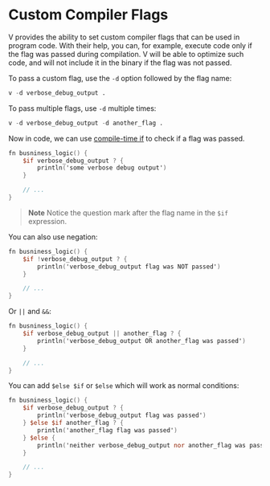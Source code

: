 # Custom Compiler Flags

V provides the ability to set custom compiler flags that can be used in program code.
With their help, you can, for example, execute code only if the flag was passed during compilation.
V will be able to optimize such code, and will not include it in the binary if the flag was not
passed.

To pass a custom flag, use the `-d` option followed by the flag name:

```v
v -d verbose_debug_output .
```

To pass multiple flags, use `-d` multiple times:

```v
v -d verbose_debug_output -d another_flag .
```

Now in code, we can use
[compile-time if](./compile-time/control-flow.md#if-expression)
to check if a flag was passed.

```v
fn busniness_logic() {
	$if verbose_debug_output ? {
		println('some verbose debug output')
	}

	// ...
}
```

> **Note**
> Notice the question mark after the flag name in the `$if` expression.

You can also use negation:

```v
fn busniness_logic() {
	$if !verbose_debug_output ? {
		println('verbose_debug_output flag was NOT passed')
	}

	// ...
}
```

Or `||` and `&&`:

```v
fn busniness_logic() {
	$if verbose_debug_output || another_flag ? {
		println('verbose_debug_output OR another_flag was passed')
	}

	// ...
}
```

You can add `$else $if` or `$else` which will work as normal conditions:

```v
fn busniness_logic() {
	$if verbose_debug_output ? {
		println('verbose_debug_output flag was passed')
	} $else $if another_flag ? {
		println('another_flag flag was passed')
	} $else {
		println('neither verbose_debug_output nor another_flag was passed')
	}

	// ...
}
```
